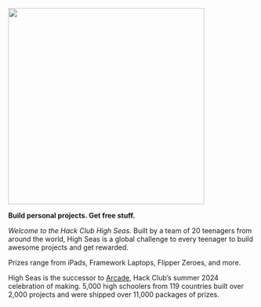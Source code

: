 <img src="https://github.com/user-attachments/assets/a7da63c4-eb4b-4fe6-b048-e441d1cb86d9" width="400">

**Build personal projects. Get free stuff.**

*Welcome to the Hack Club High Seas.*
Built by a team of 20 teenagers from around the world, High Seas is a global challenge to every teenager to build awesome projects and get rewarded.

Prizes range from iPads, Framework Laptops, Flipper Zeroes, and more.

High Seas is the successor to [Arcade](https://hackclub.com/arcade/), Hack Club’s summer 2024 celebration of making. 5,000 high schoolers from 119 countries built over 2,000 projects and were shipped over 11,000 packages of prizes.
